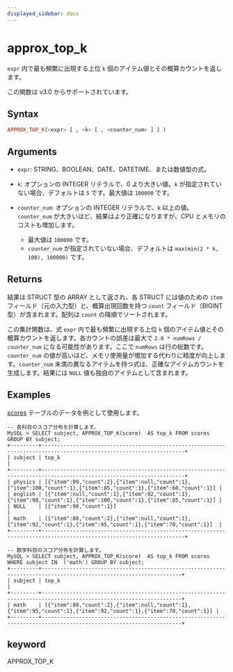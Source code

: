 ```yaml
---
displayed_sidebar: docs
---
```


# approx_top_k

`expr` 内で最も頻繁に出現する上位 `k` 個のアイテム値とその概算カウントを返します。

この関数は v3.0 からサポートされています。

## Syntax

```Haskell
APPROX_TOP_K(<expr> [ , <k> [ , <counter_num> ] ] )
```

## Arguments

- `expr`: STRING、BOOLEAN、DATE、DATETIME、または数値型の式。
- `k`: オプションの INTEGER リテラルで、0 より大きい値。`k` が指定されていない場合、デフォルトは `5` です。最大値は `100000` です。
- `counter_num`: オプションの INTEGER リテラルで、`k` 以上の値。`counter_num` が大きいほど、結果はより正確になりますが、CPU とメモリのコストも増加します。

  - 最大値は `100000` です。
  - `counter_num` が指定されていない場合、デフォルトは `max(min(2 * k, 100), 100000)` です。

## Returns

結果は STRUCT 型の ARRAY として返され、各 STRUCT には値のための `item` フィールド（元の入力型）と、概算出現回数を持つ `count` フィールド（BIGINT 型）が含まれます。配列は `count` の降順でソートされます。

この集計関数は、式 `expr` 内で最も頻繁に出現する上位 `k` 個のアイテム値とその概算カウントを返します。各カウントの誤差は最大で `2.0 * numRows / counter_num` になる可能性があります。ここで `numRows` は行の総数です。`counter_num` の値が高いほど、メモリ使用量が増加する代わりに精度が向上します。`counter_num` 未満の異なるアイテムを持つ式は、正確なアイテムカウントを生成します。結果には `NULL` 値も独自のアイテムとして含まれます。

## Examples

[scores](../Window_function.md#window-function-sample-table) テーブルのデータを例として使用します。

```plaintext
-- 各科目のスコア分布を計算します。
MySQL > SELECT subject, APPROX_TOP_K(score)  AS top_k FROM scores GROUP BY subject;
+---------+--------------------------------------------------------------------------------------------------------------------+
| subject | top_k                                                                                                              |
+---------+--------------------------------------------------------------------------------------------------------------------+
| physics | [{"item":99,"count":2},{"item":null,"count":1},{"item":100,"count":1},{"item":85,"count":1},{"item":60,"count":1}] |
| english | [{"item":null,"count":1},{"item":92,"count":1},{"item":98,"count":1},{"item":100,"count":1},{"item":85,"count":1}] |
| NULL    | [{"item":90,"count":1}]                                                                                            |
| math    | [{"item":80,"count":2},{"item":null,"count":1},{"item":92,"count":1},{"item":95,"count":1},{"item":70,"count":1}]  |
+---------+--------------------------------------------------------------------------------------------------------------------+

-- 数学科目のスコア分布を計算します。
MySQL > SELECT subject, APPROX_TOP_K(score)  AS top_k FROM scores WHERE subject IN  ('math') GROUP BY subject;
+---------+-------------------------------------------------------------------------------------------------------------------+
| subject | top_k                                                                                                             |
+---------+-------------------------------------------------------------------------------------------------------------------+
| math    | [{"item":80,"count":2},{"item":null,"count":1},{"item":95,"count":1},{"item":92,"count":1},{"item":70,"count":1}] |
+---------+-------------------------------------------------------------------------------------------------------------------+
```

## keyword

APPROX_TOP_K